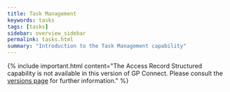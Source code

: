 ```yaml
---
title: Task Management
keywords: tasks
tags: [tasks]
sidebar: overview_sidebar
permalink: tasks.html
summary: "Introduction to the Task Management capability"
---
```


{% include important.html content="The Access Record Structured capability is not available in this version of GP Connect. Please consult the [versions page](versions.html) for further information." %}
